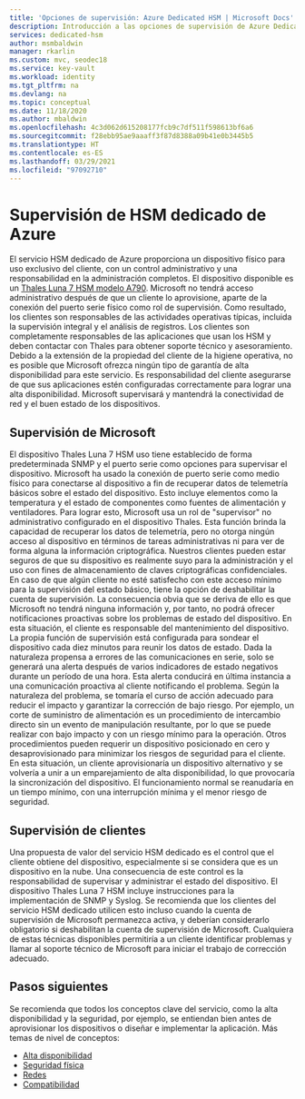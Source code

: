 ```yaml
---
title: 'Opciones de supervisión: Azure Dedicated HSM | Microsoft Docs'
description: Introducción a las opciones de supervisión de Azure Dedicated HSM y responsabilidades de supervisión
services: dedicated-hsm
author: msmbaldwin
manager: rkarlin
ms.custom: mvc, seodec18
ms.service: key-vault
ms.workload: identity
ms.tgt_pltfrm: na
ms.devlang: na
ms.topic: conceptual
ms.date: 11/18/2020
ms.author: mbaldwin
ms.openlocfilehash: 4c3d062d615208177fcb9c7df511f598613bf6a6
ms.sourcegitcommit: f28ebb95ae9aaaff3f87d8388a09b41e0b3445b5
ms.translationtype: HT
ms.contentlocale: es-ES
ms.lasthandoff: 03/29/2021
ms.locfileid: "97092710"
---
```

# <a name="azure-dedicated-hsm-monitoring"></a>Supervisión de HSM dedicado de Azure

El servicio HSM dedicado de Azure proporciona un dispositivo físico para uso exclusivo del cliente, con un control administrativo y una responsabilidad en la administración completos. El dispositivo disponible es un [Thales Luna 7 HSM modelo A790](https://cpl.thalesgroup.com/encryption/hardware-security-modules/network-hsms).  Microsoft no tendrá acceso administrativo después de que un cliente lo aprovisione, aparte de la conexión del puerto serie físico como rol de supervisión. Como resultado, los clientes son responsables de las actividades operativas típicas, incluida la supervisión integral y el análisis de registros.
Los clientes son completamente responsables de las aplicaciones que usan los HSM y deben contactar con Thales para obtener soporte técnico y asesoramiento. Debido a la extensión de la propiedad del cliente de la higiene operativa, no es posible que Microsoft ofrezca ningún tipo de garantía de alta disponibilidad para este servicio. Es responsabilidad del cliente asegurarse de que sus aplicaciones estén configuradas correctamente para lograr una alta disponibilidad. Microsoft supervisará y mantendrá la conectividad de red y el buen estado de los dispositivos.

## <a name="microsoft-monitoring"></a>Supervisión de Microsoft

El dispositivo Thales Luna 7 HSM uso tiene establecido de forma predeterminada SNMP y el puerto serie como opciones para supervisar el dispositivo. Microsoft ha usado la conexión de puerto serie como medio físico para conectarse al dispositivo a fin de recuperar datos de telemetría básicos sobre el estado del dispositivo. Esto incluye elementos como la temperatura y el estado de componentes como fuentes de alimentación y ventiladores.
Para lograr esto, Microsoft usa un rol de "supervisor" no administrativo configurado en el dispositivo Thales. Esta función brinda la capacidad de recuperar los datos de telemetría, pero no otorga ningún acceso al dispositivo en términos de tareas administrativas ni para ver de forma alguna la información criptográfica. Nuestros clientes pueden estar seguros de que su dispositivo es realmente suyo para la administración y el uso con fines de almacenamiento de claves criptográficas confidenciales. En caso de que algún cliente no esté satisfecho con este acceso mínimo para la supervisión del estado básico, tiene la opción de deshabilitar la cuenta de supervisión. La consecuencia obvia que se deriva de ello es que Microsoft no tendrá ninguna información y, por tanto, no podrá ofrecer notificaciones proactivas sobre los problemas de estado del dispositivo. En esta situación, el cliente es responsable del mantenimiento del dispositivo.
La propia función de supervisión está configurada para sondear el dispositivo cada diez minutos para reunir los datos de estado. Dada la naturaleza propensa a errores de las comunicaciones en serie, solo se generará una alerta después de varios indicadores de estado negativos durante un período de una hora. Esta alerta conducirá en última instancia a una comunicación proactiva al cliente notificando el problema.
Según la naturaleza del problema, se tomaría el curso de acción adecuado para reducir el impacto y garantizar la corrección de bajo riesgo. Por ejemplo, un corte de suministro de alimentación es un procedimiento de intercambio directo sin un evento de manipulación resultante, por lo que se puede realizar con bajo impacto y con un riesgo mínimo para la operación. Otros procedimientos pueden requerir un dispositivo posicionado en cero y desaprovisionado para minimizar los riesgos de seguridad para el cliente. En esta situación, un cliente aprovisionaría un dispositivo alternativo y se volvería a unir a un emparejamiento de alta disponibilidad, lo que provocaría la sincronización del dispositivo. El funcionamiento normal se reanudaría en un tiempo mínimo, con una interrupción mínima y el menor riesgo de seguridad.  

## <a name="customer-monitoring"></a>Supervisión de clientes

Una propuesta de valor del servicio HSM dedicado es el control que el cliente obtiene del dispositivo, especialmente si se considera que es un dispositivo en la nube. Una consecuencia de este control es la responsabilidad de supervisar y administrar el estado del dispositivo. El dispositivo Thales Luna 7 HSM incluye instrucciones para la implementación de SNMP y Syslog. Se recomienda que los clientes del servicio HSM dedicado utilicen esto incluso cuando la cuenta de supervisión de Microsoft permanezca activa, y deberían considerarlo obligatorio si deshabilitan la cuenta de supervisión de Microsoft.
Cualquiera de estas técnicas disponibles permitiría a un cliente identificar problemas y llamar al soporte técnico de Microsoft para iniciar el trabajo de corrección adecuado.

## <a name="next-steps"></a>Pasos siguientes

Se recomienda que todos los conceptos clave del servicio, como la alta disponibilidad y la seguridad, por ejemplo, se entiendan bien antes de aprovisionar los dispositivos o diseñar e implementar la aplicación. Más temas de nivel de conceptos:

* [Alta disponibilidad](high-availability.md)
* [Seguridad física](physical-security.md)
* [Redes](networking.md)
* [Compatibilidad](supportability.md)
